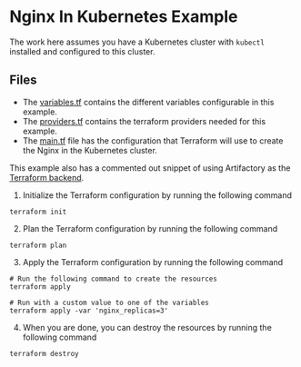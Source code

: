 # Nginx In Kubernetes Example
The work here assumes you have a Kubernetes cluster with `kubectl` installed and configured to this cluster.

## Files
- The [variables.tf](variables.tf) contains the different variables configurable in this example.
- The [providers.tf](providers.tf) contains the terraform providers needed for this example.
- The [main.tf](main.tf) file has the configuration that Terraform will use to create the Nginx in the Kubernetes cluster.

This example also has a commented out snippet of using Artifactory as the [Terraform backend](https://jfrog.com/help/r/jfrog-artifactory-documentation/terraform-backend-repository).

1. Initialize the Terraform configuration by running the following command
```shell
terraform init
```

2. Plan the Terraform configuration by running the following command
```shell
terraform plan
```

3. Apply the Terraform configuration by running the following command
```shell
# Run the following command to create the resources
terraform apply

# Run with a custom value to one of the variables
terraform apply -var 'nginx_replicas=3'
```

4. When you are done, you can destroy the resources by running the following command
```shell
terraform destroy
```
